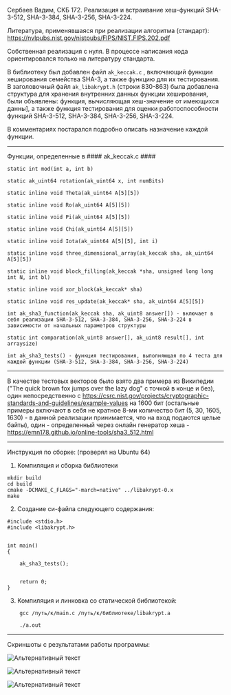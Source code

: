 Сербаев Вадим, СКБ 172. Реализация и встраивание хеш-функций SHA-3-512, SHA-3-384, SHA-3-256, SHA-3-224.

Литература, применявшаяся при реализации алгоритма (стандарт): https://nvlpubs.nist.gov/nistpubs/FIPS/NIST.FIPS.202.pdf

Собственная реализация с нуля. В процессе написания кода ориентировался только на литературу стандарта.

В библиотеку был добавлен файл ``` ak_keccak.c ``` , включающий функции хеширования семейства SHA-3, а также функцию для их тестирования.
В заголовочный файл ``` ak_libakrypt.h ``` (строки 830-863) была добавлена структура для хранения внутренних данных функции хеширования, были объявлены: функция, вычисляющая хеш-значение от имеющихся данны], а также функция тестирования для оценки работоспособности функций SHA-3-512, SHA-3-384, SHA-3-256, SHA-3-224.  

В комментариях постарался подробно описать назначение каждой функции.

--------------------------------------------------------------------
Функции, определенные в #### ak_keccak.c ####

    static int mod(int a, int b)

    static ak_uint64 rotation(ak_uint64 x, int numBits) 

    static inline void Theta(ak_uint64 A[5][5])

    static inline void Ro(ak_uint64 A[5][5])

    static inline void Pi(ak_uint64 A[5][5])

    static inline void Chi(ak_uint64 A[5][5])

    static inline void Iota(ak_uint64 A[5][5], int i)

    static inline void three_dimensional_array(ak_keccak sha, ak_uint64 A[5][5])

    static inline void block_filling(ak_keccak *sha, unsigned long long int N, int bl)

    static inline void xor_block(ak_keccak* sha)

    static inline void res_update(ak_keccak* sha, ak_uint64 A[5][5])

    int ak_sha3_function(ak_keccak sha, ak_uint8 answer[]) - включает в себя реализации SHA-3-512, SHA-3-384, SHA-3-256, SHA-3-224 в зависимости от начальных параметров структуры

    static int comparation(ak_uint8 answer[], ak_uint8 result[], int arraysize)

    int ak_sha3_tests() - функция тестирования, выполняющая по 4 теста для каждой функции (SHA-3-512, SHA-3-384, SHA-3-256, SHA-3-224) 
    
--------------------------------------------------------------------
В качестве тестовых векторов было взято два примера из Википедии ("The quick brown fox jumps over the lazy dog" с точкой в конце и без), один непосредственно с https://csrc.nist.gov/projects/cryptographic-standards-and-guidelines/example-values на 1600 бит (остальные примеры включают в себя не кратное 8-ми количество бит (5, 30, 1605, 1630) - в данной реализации принимается, что на вход подаются целые байты), один - определенный через онлайн генератор хеша - https://emn178.github.io/online-tools/sha3_512.html 

--------------------------------------------------------------------

Инструкция по сборке: (проверял на Ubuntu 64)
1. Компиляция и сборка библиотеки
```
mkdir build
cd build
cmake -DCMAKE_C_FLAGS="-march=native" ../libakrypt-0.x
make
```
2. Создание си-файла следующего содержания:

```
#include <stdio.h>    
#include <libakrypt.h>


int main()                  
{                

    ak_sha3_tests();


    return 0;
}
```
3. Компиляция и линковка со статической библиотекой:
```
    gcc /путь/к/main.c /путь/к/библиотеке/libakrypt.a

    ./a.out
```

--------------------------------------------------------------------

Скриншоты с результатами работы программы:

![Альтернативный текст](https://sun9-47.userapi.com/impg/L-e3no50oGHDcwjKFek12yvwbTAw3gfLIG9PMw/I0D-SijQJE4.jpg?size=795x598&quality=96&proxy=1&sign=beb3fec1ee1e3d7c713113fea7bceab4&type=album)

![Альтернативный текст](https://sun9-28.userapi.com/impg/HdZiAC65JXysdKvTeRNl6EE4VQDghf1vFn0sOQ/7kaQanlc7VE.jpg?size=797x598&quality=96&proxy=1&sign=4ac642876f15679f70c420a46ebf7d94&type=album)

![Альтернативный текст](https://sun9-53.userapi.com/impg/m9tzXIrACVUZy-4vQk4ROnFt2QMkZcHfk-LZvg/9ayXUWVrm_Q.jpg?size=668x611&quality=96&proxy=1&sign=d1ea46ee4441e6f5ee48712ce99661ee&type=album)

